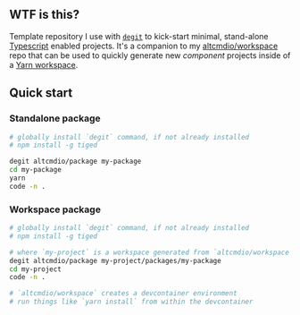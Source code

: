 ## WTF is this?

Template repository I use with [`degit`](https://www.npmjs.com/package/tiged) to kick-start minimal, stand-alone [Typescript](https://www.typescriptlang.org) enabled projects. It's a companion to my [altcmdio/workspace](https://github.com/altcmdio/workspace) repo that can be used to quickly generate new _component_ projects inside of a [Yarn workspace](https://yarnpkg.com/features/workspaces).

## Quick start

### Standalone package

```sh
# globally install `degit` command, if not already installed
# npm install -g tiged

degit altcmdio/package my-package
cd my-package
yarn
code -n .
```

### Workspace package

```sh
# globally install `degit` command, if not already installed
# npm install -g tiged

# where `my-project` is a workspace generated from `altcmdio/workspace`
degit altcmdio/package my-project/packages/my-package
cd my-project
code -n .

# `altcmdio/workspace` creates a devcontainer environment
# run things like `yarn install` from within the devcontainer
```
